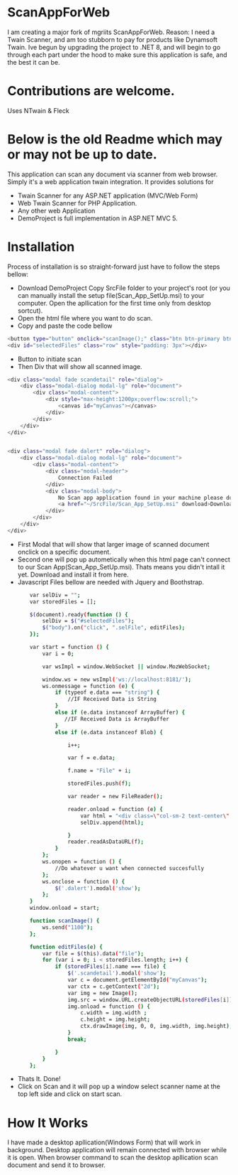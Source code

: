 # ScanAppForWeb

I am creating a major fork of mgriits ScanAppForWeb.
Reason: I need a Twain Scanner, and am too stubborn to pay for products like Dynamsoft Twain.
Ive begun by upgrading the project to .NET 8, and will begin to go through each part under the hood to make sure this application is safe, and the best it can be.
# Contributions are welcome.

Uses NTwain & Fleck


# Below is the old Readme which may or may not be up to date.

This application can scan any document via scanner from web browser. Simply it's a web application twain integration. It provides solutions for
  - Twain Scanner for any ASP.NET application (MVC/Web Form)
  - Web Twain Scanner for PHP Application.
  - Any other web Application
  - DemoProject is full implementation in ASP.NET MVC 5.
# Installation
Process of installation is so straight-forward just have to follow the steps bellow:
  - Download DemoProject Copy SrcFile folder to your project's root (or you can manually install the setup file(Scan_App_SetUp.msi) to your computer. Open the apllication for the first time only from desktop sortcut).
  - Open the html file where you want to do scan.
  - Copy and paste the code bellow
```sh
<button type="button" onclick="scanImage();" class="btn btn-primary btn-lg">Scan</button>
<div id="selectedFiles" class="row" style="padding: 3px"></div>
```
  - Button to initiate scan
  - Then Div that will show all scanned image.
 
```sh
<div class="modal fade scandetail" role="dialog">
    <div class="modal-dialog modal-lg" role="document">
        <div class="modal-content">
            <div style="max-height:1200px;overflow:scroll;">
                <canvas id="myCanvas"></canvas>
            </div>
        </div>
    </div>
</div>


<div class="modal fade dalert" role="dialog">
    <div class="modal-dialog modal-lg" role="document">
        <div class="modal-content">
            <div class="modal-header">
                Connection Failed
            </div>
            <div class="modal-body">
                No Scan app application found in your machine please download,install and open first then refresh the browser.
                <a href="~/SrcFile/Scan_App_SetUp.msi" download>Download Files</a>
            </div>
        </div>
    </div>
</div>
```
  - First Modal that will show that larger image of scanned document onclick on a specific document.
  - Second one will pop up autometically when this html page can't connect to our Scan App(Scan_App_SetUp.msi). Thats means you didn't intall it yet. Download and install it from here. 
  - Javascript Files bellow are needed with Jquery and Boothstrap.
 ```sh
        var selDiv = "";
        var storedFiles = [];

        $(document).ready(function () {
            selDiv = $("#selectedFiles");
            $("body").on("click", ".selFile", editFiles);
        });

        var start = function () {
            var i = 0;

            var wsImpl = window.WebSocket || window.MozWebSocket;

            window.ws = new wsImpl('ws://localhost:8181/');
            ws.onmessage = function (e) {
                if (typeof e.data === "string") {
                    //IF Received Data is String
                }
                else if (e.data instanceof ArrayBuffer) {
                   //IF Received Data is ArrayBuffer
                }
                else if (e.data instanceof Blob) {

                    i++;

                    var f = e.data;

                    f.name = "File" + i;

                    storedFiles.push(f);

                    var reader = new FileReader();

                    reader.onload = function (e) {
                        var html = "<div class=\"col-sm-2 text-center\" style=\"border: 1px solid black; margin-left: 2px;\"><img height=\"200px\" width=\"200px\" src=\"" + e.target.result + "\" data-file='" + f.name + "' class='selFile' title='Click to remove'><br/>" + i + "</div>";
                        selDiv.append(html);

                    }
                    reader.readAsDataURL(f);
                }
            };
            ws.onopen = function () {
                //Do whatever u want when connected succesfully
            };
            ws.onclose = function () {
                $('.dalert').modal('show');
            };
        }
        window.onload = start;

        function scanImage() {
            ws.send("1100");
        };

        function editFiles(e) {
            var file = $(this).data("file");
            for (var i = 0; i < storedFiles.length; i++) {
                if (storedFiles[i].name === file) {
                    $('.scandetail').modal('show');
                    var c = document.getElementById("myCanvas");
                    var ctx = c.getContext("2d");
                    var img = new Image();
                    img.src = window.URL.createObjectURL(storedFiles[i]);
                    img.onload = function () {
                        c.width = img.width ;
                        c.height = img.height;
                        ctx.drawImage(img, 0, 0, img.width, img.height);
                    }
                    break;

                }
            }
        };
```
  - Thats It. Done!
  - Click on Scan and it will pop up a window select scanner name at the top left side and click on start scan.

# How It Works 
I have made a desktop apllication(Windows Form) that will work in background. Desktop application will remain connected with browser while it is open. When browser command to scan the desktop apllication scan document and send it to browser.
